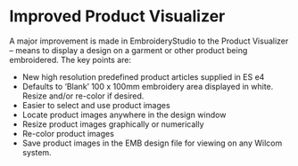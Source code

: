# Improved Product Visualizer

A major improvement is made in EmbroideryStudio to the Product Visualizer – means to display a design on a garment or other product being embroidered. The key points are:

- New high resolution predefined product articles supplied in ES e4
- Defaults to ‘Blank’ 100 x 100mm embroidery area displayed in white. Resize and/or re-color if desired.
- Easier to select and use product images
- Locate product images anywhere in the design window
- Resize product images graphically or numerically
- Re-color product images
- Save product images in the EMB design file for viewing on any Wilcom system.
